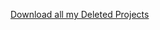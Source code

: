 [Download all my Deleted Projects](https://www.dropbox.com/sh/jn58jdj7ddlqluv/AAD5x0hleBQyZqYXXWXLFUJaa?dl=0)
